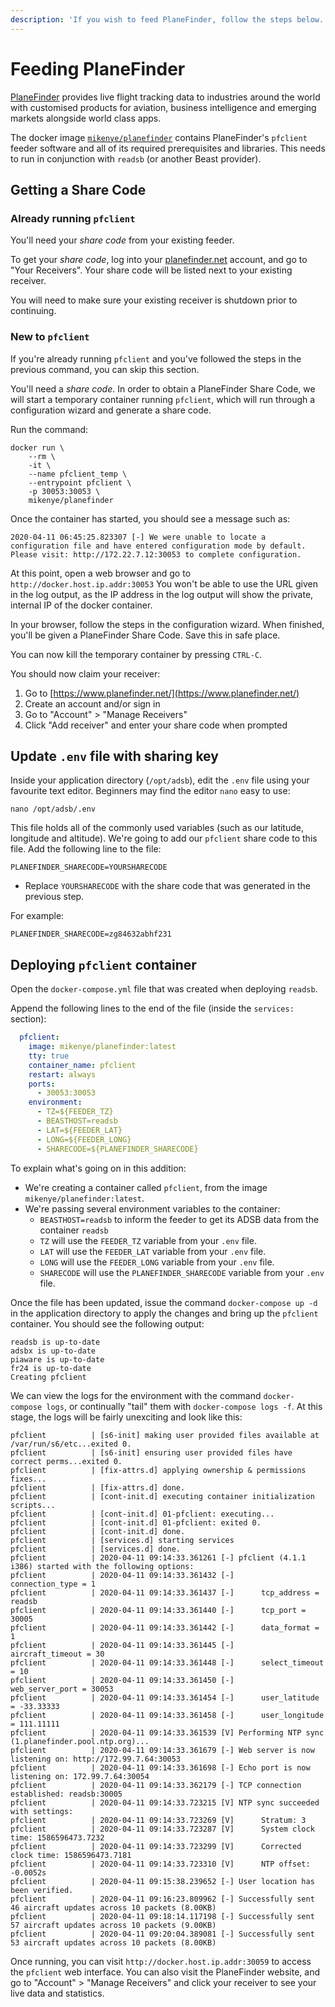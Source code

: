 ```yaml
---
description: 'If you wish to feed PlaneFinder, follow the steps below.'
---
```


# Feeding PlaneFinder

[PlaneFinder](https://planefinder.net/) provides live flight tracking data to industries around the world with customised products for aviation, business intelligence and emerging markets alongside world class apps.

The docker image [`mikenye/planefinder`](https://github.com/mikenye/docker-planefinder) contains PlaneFinder's `pfclient` feeder software and all of its required prerequisites and libraries. This needs to run in conjunction with `readsb` \(or another Beast provider\).

## Getting a Share Code

### Already running `pfclient`

You'll need your _share code_ from your existing feeder.

To get your _share code_, log into your [planefinder.net](https://planefinder.net) account, and go to "Your Receivers". Your share code will be listed next to your existing receiver.

You will need to make sure your existing receiver is shutdown prior to continuing.

### New to `pfclient`

If you're already running `pfclient` and you've followed the steps in the previous command, you can skip this section.

You'll need a _share code_. In order to obtain a PlaneFinder Share Code, we will start a temporary container running `pfclient`, which will run through a configuration wizard and generate a share code.

Run the command:

```text
docker run \
    --rm \
    -it \
    --name pfclient_temp \
    --entrypoint pfclient \
    -p 30053:30053 \
    mikenye/planefinder
```

Once the container has started, you should see a message such as:

```text
2020-04-11 06:45:25.823307 [-] We were unable to locate a configuration file and have entered configuration mode by default. Please visit: http://172.22.7.12:30053 to complete configuration.
```

At this point, open a web browser and go to `http://docker.host.ip.addr:30053` You won't be able to use the URL given in the log output, as the IP address in the log output will show the private, internal IP of the docker container.

In your browser, follow the steps in the configuration wizard. When finished, you'll be given a PlaneFinder Share Code. Save this in safe place.

You can now kill the temporary container by pressing `CTRL-C`.

You should now claim your receiver:

1. Go to [https://www.planefinder.net/](https://www.planefinder.net/)
2. Create an account and/or sign in
3. Go to "Account" &gt; "Manage Receivers"
4. Click "Add receiver" and enter your share code when prompted

## Update `.env` file with sharing key

Inside your application directory \(`/opt/adsb`\), edit the `.env` file using your favourite text editor. Beginners may find the editor `nano` easy to use:

```text
nano /opt/adsb/.env
```

This file holds all of the commonly used variables \(such as our latitude, longitude and altitude\). We're going to add our `pfclient` share code to this file. Add the following line to the file:

```text
PLANEFINDER_SHARECODE=YOURSHARECODE
```

* Replace `YOURSHARECODE` with the share code that was generated in the previous step.

For example:

```text
PLANEFINDER_SHARECODE=zg84632abhf231
```

## Deploying `pfclient` container

Open the `docker-compose.yml` file that was created when deploying `readsb`.

Append the following lines to the end of the file \(inside the `services:` section\):

```yaml
  pfclient:
    image: mikenye/planefinder:latest
    tty: true
    container_name: pfclient
    restart: always
    ports:
      - 30053:30053
    environment:
      - TZ=${FEEDER_TZ}
      - BEASTHOST=readsb
      - LAT=${FEEDER_LAT}
      - LONG=${FEEDER_LONG}
      - SHARECODE=${PLANEFINDER_SHARECODE}
```

To explain what's going on in this addition:

* We're creating a container called `pfclient`, from the image `mikenye/planefinder:latest`.
* We're passing several environment variables to the container:
  * `BEASTHOST=readsb` to inform the feeder to get its ADSB data from the container `readsb`
  * `TZ` will use the `FEEDER_TZ` variable from your `.env` file.
  * `LAT` will use the `FEEDER_LAT` variable from your `.env` file.
  * `LONG` will use the `FEEDER_LONG` variable from your `.env` file.
  * `SHARECODE` will use the `PLANEFINDER_SHARECODE` variable from your `.env` file.

Once the file has been updated, issue the command `docker-compose up -d` in the application directory to apply the changes and bring up the `pfclient` container. You should see the following output:

```text
readsb is up-to-date
adsbx is up-to-date
piaware is up-to-date
fr24 is up-to-date
Creating pfclient
```

We can view the logs for the environment with the command `docker-compose logs`, or continually "tail" them with `docker-compose logs -f`. At this stage, the logs will be fairly unexciting and look like this:

```text
pfclient          | [s6-init] making user provided files available at /var/run/s6/etc...exited 0.
pfclient          | [s6-init] ensuring user provided files have correct perms...exited 0.
pfclient          | [fix-attrs.d] applying ownership & permissions fixes...
pfclient          | [fix-attrs.d] done.
pfclient          | [cont-init.d] executing container initialization scripts...
pfclient          | [cont-init.d] 01-pfclient: executing...
pfclient          | [cont-init.d] 01-pfclient: exited 0.
pfclient          | [cont-init.d] done.
pfclient          | [services.d] starting services
pfclient          | [services.d] done.
pfclient          | 2020-04-11 09:14:33.361261 [-] pfclient (4.1.1 i386) started with the following options:
pfclient          | 2020-04-11 09:14:33.361432 [-]      connection_type = 1
pfclient          | 2020-04-11 09:14:33.361437 [-]      tcp_address = readsb
pfclient          | 2020-04-11 09:14:33.361440 [-]      tcp_port = 30005
pfclient          | 2020-04-11 09:14:33.361442 [-]      data_format = 1
pfclient          | 2020-04-11 09:14:33.361445 [-]      aircraft_timeout = 30
pfclient          | 2020-04-11 09:14:33.361448 [-]      select_timeout = 10
pfclient          | 2020-04-11 09:14:33.361450 [-]      web_server_port = 30053
pfclient          | 2020-04-11 09:14:33.361454 [-]      user_latitude = -33.33333
pfclient          | 2020-04-11 09:14:33.361458 [-]      user_longitude = 111.11111
pfclient          | 2020-04-11 09:14:33.361539 [V] Performing NTP sync (1.planefinder.pool.ntp.org)...
pfclient          | 2020-04-11 09:14:33.361679 [-] Web server is now listening on: http://172.99.7.64:30053
pfclient          | 2020-04-11 09:14:33.361698 [-] Echo port is now listening on: 172.99.7.64:30054
pfclient          | 2020-04-11 09:14:33.362179 [-] TCP connection established: readsb:30005
pfclient          | 2020-04-11 09:14:33.723215 [V] NTP sync succeeded with settings:
pfclient          | 2020-04-11 09:14:33.723269 [V]      Stratum: 3
pfclient          | 2020-04-11 09:14:33.723287 [V]      System clock time: 1586596473.7232
pfclient          | 2020-04-11 09:14:33.723299 [V]      Corrected clock time: 1586596473.7181
pfclient          | 2020-04-11 09:14:33.723310 [V]      NTP offset: -0.0052s
pfclient          | 2020-04-11 09:15:38.239652 [-] User location has been verified.
pfclient          | 2020-04-11 09:16:23.809962 [-] Successfully sent 46 aircraft updates across 10 packets (8.00KB)
pfclient          | 2020-04-11 09:18:14.117198 [-] Successfully sent 57 aircraft updates across 10 packets (9.00KB)
pfclient          | 2020-04-11 09:20:04.389081 [-] Successfully sent 53 aircraft updates across 10 packets (8.00KB)
```

Once running, you can visit `http://docker.host.ip.addr:30059` to access the `pfclient` web interface. You can also visit the PlaneFinder website, and go to "Account" &gt; "Manage Receivers" and click your receiver to see your live data and statistics.

